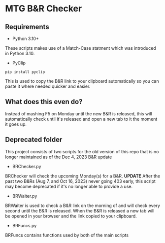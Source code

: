 # MTG B&R Checker


## Requirements

- Python 3.10+

These scripts makes use of a Match-Case statment which was introduced in Python 3.10.

- PyClip

`pip install pyclip`

This is used to copy the B&R link to your clipboard automatically so you can paste it where needed quicker and easier.

## What does this even do?
Instead of mashing F5 on Monday until the new B&R is released, this will automatically check until it's released and open a new tab to it the moment it goes up.

## Deprecated folder
This project consists of two scripts for the old version of this repo that is no longer maintained as of the Dec 4, 2023 B&R update

 - BRChecker.py

BRChecker will check the upcoming Monday(s) for a B&R. **UPDATE** After the past two B&Rs (Aug 7, and Oct 16, 2023) never going 403 early, this script may become deprecated if it's no longer able to provide a use.

 - BRWaiter.py

BRWaiter is used to check a B&R link on the morning of and will check every second until the B&R is released. When the B&R is released a new tab will be opened in your browser and the link copied to your clipboard.

 - BRFuncs.py

BRFuncs contains functions used by both of the main scripts
